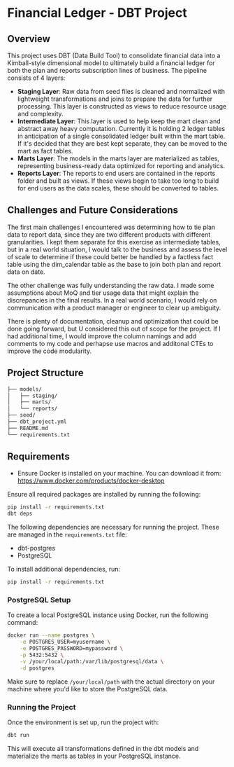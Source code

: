 
# Financial Ledger - DBT Project

## Overview
This project uses DBT (Data Build Tool) to consolidate financial data into a Kimball-style dimensional model to ultimately build a financial ledger for both the plan and reports subscription lines of business. The pipeline consists of 4 layers:
- **Staging Layer**: Raw data from seed files is cleaned and normalized with lightweight transformations and joins to prepare the data for further processing. This layer is constructed as views to reduce resource usage and complexity.
- **Intermediate Layer**: This layer is used to help keep the mart clean and abstract away heavy computation. Currently it is holding 2 ledger tables in anticipation of a single consolidated ledger built within the mart table. If it's decided that they are best kept separate, they can be moved to the mart as fact tables.
- **Marts Layer**: The models in the marts layer are materialized as tables, representing business-ready data optimized for reporting and analytics.
- **Reports Layer**: The reports to end users are contained in the reports folder and built as views. If these views begin to take too long to build for end users as the data scales, these should be converted to tables.


## Challenges and Future Considerations
The first main challenges I encountered was determining how to tie plan data to report data, since they are two different products with different granularities. I kept them separate for this exercise as intermediate tables, but in a real world situation, I would talk to the business and assess the level of scale to determine if these could better be handled by a factless fact table using the dim_calendar table as the base to join both plan and report data on date.

The other challenge was fully understanding the raw data. I made some assumptions about MoQ and tier usage data that might explain the discrepancies in the final results. In a real world scenario, I would rely on communication with a product manager or engineer to clear up ambiguity.

There is plenty of documentation, cleanup and optimization that could be done going forward, but U considered this out of scope for the project. If I had additional time, I would improve the column namings and add comments to my code and perhapse use macros and additonal CTEs to improve the code modularity.

## Project Structure
```bash
├── models/
│   ├── staging/
│   ├── marts/
│   └── reports/  
├── seed/
├── dbt_project.yml
├── README.md
└── requirements.txt
```

## Requirements
- Ensure Docker is installed on your machine. You can download it from: https://www.docker.com/products/docker-desktop

Ensure all required packages are installed by running the following:
```bash
pip install -r requirements.txt
dbt deps
```

The following dependencies are necessary for running the project. These are managed in the `requirements.txt` file:
- dbt-postgres
- PostgreSQL

To install additional dependencies, run:
```bash
pip install -r requirements.txt
```


### PostgreSQL Setup
To create a local PostgreSQL instance using Docker, run the following command:
```bash
docker run --name postgres \
    -e POSTGRES_USER=myusername \
    -e POSTGRES_PASSWORD=mypassword \
    -p 5432:5432 \
    -v /your/local/path:/var/lib/postgresql/data \
    -d postgres
```
Make sure to replace `/your/local/path` with the actual directory on your machine where you'd like to store the PostgreSQL data.


### Running the Project
Once the environment is set up, run the project with:
```bash
dbt run
```

This will execute all transformations defined in the dbt models and materialize the marts as tables in your PostgreSQL instance.